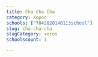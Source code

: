 ```yaml
---
title: Cha Cha Cha
category: Χορός
schools: ["7042020140113school"]
slug: cha-cha-cha
slugCategory: xoros
schoolscount: 1

---
```




